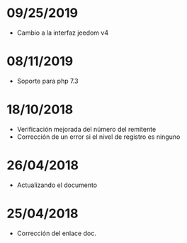 # 09/25/2019

- Cambio a la interfaz jeedom v4

# 08/11/2019

- Soporte para php 7.3

# 18/10/2018

- Verificación mejorada del número del remitente
- Corrección de un error si el nivel de registro es ninguno

# 26/04/2018

- Actualizando el documento

# 25/04/2018

- Corrección del enlace doc.
